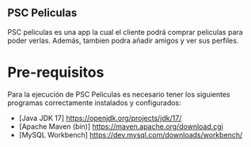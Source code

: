 ## PSC Peliculas

PSC peliculas es una app la cual el cliente podrá comprar peliculas para poder verlas. Además, tambien podra añadir amigos y ver sus perfiles.


# Pre-requisitos

Para la ejecución de PSC Peliculas es necesario tener los siguientes programas correctamente instalados y configurados:

- [Java JDK 17] https://openjdk.org/projects/jdk/17/
- [Apache Maven (bin)] https://maven.apache.org/download.cgi
- [MySQL Workbench] https://dev.mysql.com/downloads/workbench/
